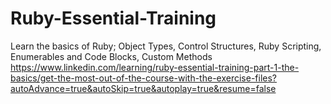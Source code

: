 # Ruby-Essential-Training
Learn the basics of Ruby; Object Types, Control Structures, Ruby Scripting, Enumerables and Code Blocks, Custom Methods
https://www.linkedin.com/learning/ruby-essential-training-part-1-the-basics/get-the-most-out-of-the-course-with-the-exercise-files?autoAdvance=true&autoSkip=true&autoplay=true&resume=false
